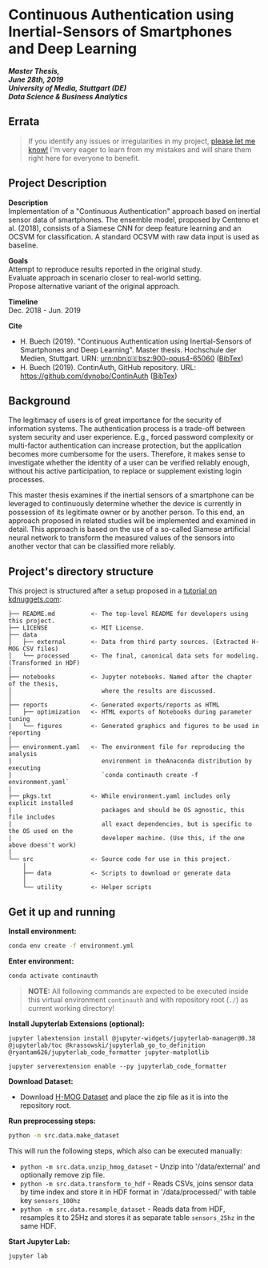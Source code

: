 # Continuous Authentication using Inertial-Sensors of Smartphones and Deep Learning

***Master Thesis,<br>
June 28th, 2019<br>
University of Media, Stuttgart (DE)<br>
Data Science & Business Analytics<br>***

## Errata
> If you identify any issues or irregularities in my project, [please let me know!](https://github.com/dynobo/ContinAuth/issues) I'm very eager to learn from my mistakes and will share them right here for everyone to benefit.

## Project Description
**Description**<br>
Implementation of a "Continuous Authentication" approach based on inertial sensor data of smartphones. The ensemble model, proposed by Centeno et al. (2018), consists of a Siamese CNN for deep feature learning and an OCSVM for classification. A standard OCSVM with raw data input is used as baseline.

**Goals**<br>
Attempt to reproduce results reported in the original study.<br>
Evaluate approach in scenario closer to real-world setting.<br>
Propose alternative variant of the original approach.<br>

**Timeline**<br>
Dec. 2018 - Jun. 2019

**Cite**<br>
- H. Buech (2019). "Continuous Authentication using Inertial-Sensors of Smartphones and Deep Learning". Master thesis. Hochschule der Medien, Stuttgart. URN: [urn:nbn:de:bsz:900-opus4-65060](https://nbn-resolving.org/urn:nbn:de:bsz:900-opus4-65060) ([BibTex](https://raw.githubusercontent.com/dynobo/ContinAuth/master/CITATION_THESIS.bib))
- H. Buech (2019). ContinAuth, GitHub repository. URL: https://github.com/dynobo/ContinAuth ([BibTex](https://raw.githubusercontent.com/dynobo/ContinAuth/master/CITATION_REPO.bib))

## Background

The legitimacy of users is of great importance for the security of information systems. The authentication process is a trade-off between system security and user experience. E.g., forced password complexity or multi-factor authentication can increase protection, but the application becomes more cumbersome for the users. Therefore, it makes sense to investigate whether the identity of a user can be verified reliably enough, without his active participation, to replace or supplement existing login processes.

This master thesis examines if the inertial sensors of a smartphone can be leveraged to continuously determine whether the device is currently in possession of its legitimate owner or by another person. To this end, an approach proposed in related studies will be implemented and examined in detail. This approach is based on the use of a so-called Siamese artificial neural network to transform the measured values of the sensors into another vector that can be classified more reliably.

## Project's directory structure

This project is structured after a setup proposed in a [tutorial on kdnuggets.com](https://www.kdnuggets.com/2018/07/cookiecutter-data-science-organize-data-project.html):

```
├── README.md          <- The top-level README for developers using this project.
├── LICENSE            <- MIT License.
├── data
│   ├── external       <- Data from third party sources. (Extracted H-MOG CSV files)
│   └── processed      <- The final, canonical data sets for modeling. (Transformed in HDF)
│
├── notebooks          <- Jupyter notebooks. Named after the chapter of the thesis,
│                         where the results are discussed.
│
├── reports            <- Generated exports/reports as HTML
│   ├── optimization   <- HTML exports of Notebooks during parameter tuning
│   └── figures        <- Generated graphics and figures to be used in reporting
│
├── environment.yaml   <- The environment file for reproducing the analysis
|                         environment in theAnaconda distribution by executing
|                         `conda continauth create -f environment.yaml`
|
├── pkgs.txt           <- While environment.yaml includes only explicit installed
|                         packages and should be OS agnostic, this file includes
|                         all exact dependencies, but is specific to the OS used on the
|                         developer machine. (Use this, if the one above doesn't work)
|
└── src                <- Source code for use in this project.
    │
    ├── data           <- Scripts to download or generate data
    │
    └── utility        <- Helper scripts

```

## Get it up and running
**Install environment:**
```bash
conda env create -f environment.yml
```
**Enter environment:**
```bash
conda activate continauth
```

> **NOTE:**
All following commands are expected to be executed inside this virtual environment `continauth` and with repository root (`./`) as current working directory!

**Install Jupyterlab Extensions (optional):**
```b
jupyter labextension install @jupyter-widgets/jupyterlab-manager@0.38 @jupyterlab/toc @krassowski/jupyterlab_go_to_definition @ryantam626/jupyterlab_code_formatter jupyter-matplotlib

jupyter serverextension enable --py jupyterlab_code_formatter
```

**Download Dataset:**
- Download [H-MOG Dataset](http://www.cs.wm.edu/~qyang/hmog.html) and place the zip file as it is into the repository root.

**Run preprocessing steps:**
```bash
python -m src.data.make_dataset
```

This will run the following steps, which also can be executed manually:
- `python -m src.data.unzip_hmog_dataset` - Unzip into '/data/external' and optionally remove zip file.
- `python -m src.data.transform_to_hdf` - Reads CSVs, joins sensor data by time index and store it in HDF format in '/data/processed/' with table key `sensors_100hz`
- `python -m src.data.resample_dataset` - Reads data from HDF, resamples it to 25Hz and stores it as separate table `sensors_25hz` in the same HDF.

**Start Jupyter Lab:**
```bash
jupyter lab
```
